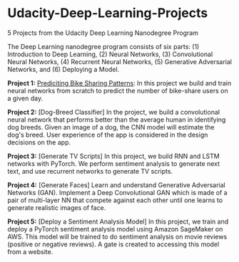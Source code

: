 # Udacity-Deep-Learning-Projects
5 Projects from the Udacity Deep Learning Nanodegree Program 

The Deep Learning nanodegree program consists of six parts: (1) Introduction to Deep Learning, (2) Neural Networks, (3) Convolutional Neural Networks, (4) Recurrent Neural Networks, (5) Generative Adversarial Networks, and (6) Deploying a Model. 


**Project 1:** [Prediciting Bike Sharing Patterns](https://github.com/mailology/Udacity-Deep-Learning-Projects/tree/master/Project-1-Predicting-Bike-Sharing-Patterns): In this project we build and train neural networks from scratch to predict the number of bike-share users on a given day.

**Project 2:** [Dog-Breed Classifier] In the project, we build a convolutional neural network that performs better than the average human in identifying dog breeds. Given an image of a dog, the CNN model will estimate the dog's breed. User experience of the app is considered in the design decisions on the app.

**Project 3:** [Generate TV Scripts] In this project, we build RNN and LSTM networks with PyTorch. We perform sentiment analysis to generate next text, and use recurrent networks to generate TV scripts.

**Project 4:** [Generate Faces] Learn and understand Generative Adversarial Networks (GAN). Implement a Deep Convolutional GAN which is made of a pair of multi-layer NN that compete against each other until one learns to generate realistic images of face.

**Project 5:** [Deploy a Sentiment Analysis Model] In this project, we train and deploy a PyTorch sentiment analysis model using Amazon SageMaker on AWS. This model will be trained to do sentiment analysis on movie reviews (positive or negative reviews). A gate is created to accessing this model from a website.

